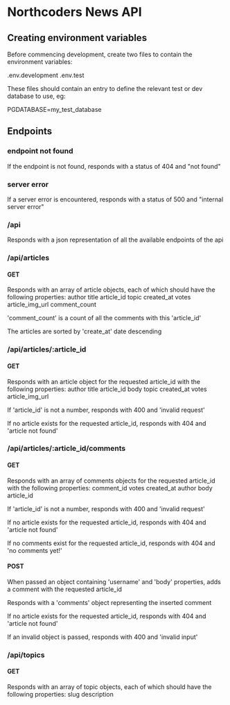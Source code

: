 # Northcoders News API

## Creating environment variables

Before commencing development, create two files to contain the environment variables:

.env.development
.env.test

These files should contain an entry to define the relevant test or dev database to use, eg:

PGDATABASE=my_test_database

## Endpoints
### endpoint not found
If the endpoint is not found, responds with a status of 404 and "not found"

### server error
If a server error is encountered, responds with a status of 500 and "internal server error"

### /api
Responds with a json representation of all the available endpoints of the api

### /api/articles
#### GET
Responds with an array of article objects, each of which should have the following properties:
    author
    title
    article_id
    topic
    created_at
    votes
    article_img_url
    comment_count

'comment_count' is a count of all the comments with this 'article_id'

The articles are sorted by 'create_at' date descending

### /api/articles/:article_id
#### GET
Responds with an article object for the requested article_id with the following properties:
    author
    title
    article_id
    body
    topic
    created_at
    votes
    article_img_url

If 'article_id' is not a number, responds with 400 and 'invalid request'

If no article exists for the requested article_id, responds with 404 and 'article not found'

### /api/articles/:article_id/comments
#### GET
Responds with an array of comments objects for the requested article_id with the following properties:
    comment_id
    votes
    created_at
    author
    body
    article_id

If 'article_id' is not a number, responds with 400 and 'invalid request'

If no article exists for the requested article_id, responds with 404 and 'article not found'

If no comments exist for the requested article_id, responds with 404 and 'no comments yet!'

#### POST
When passed an object containing 'username' and 'body' properties, adds a comment with the requested article_id

Responds with a 'comments' object representing the inserted comment

If no article exists for the requested article_id, responds with 404 and 'article not found'

If an invalid object is passed, responds with 400 and 'invalid input'

### /api/topics
#### GET
Responds with an array of topic objects, each of which should have the following properties:
    slug
    description
